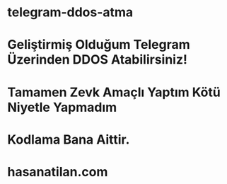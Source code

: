 # telegram-ddos-atma
# Geliştirmiş Olduğum Telegram Üzerinden DDOS Atabilirsiniz!
# Tamamen Zevk Amaçlı Yaptım Kötü Niyetle Yapmadım
# Kodlama Bana Aittir.
# hasanatilan.com
